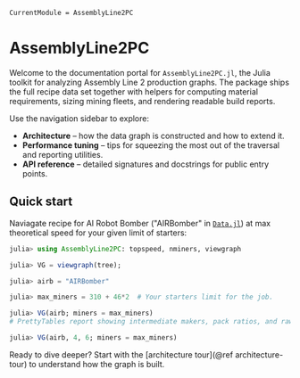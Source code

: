 ```@meta
CurrentModule = AssemblyLine2PC
```

# AssemblyLine2PC

Welcome to the documentation portal for `AssemblyLine2PC.jl`, the Julia toolkit for
analyzing Assembly Line 2 production graphs.
The package ships the full recipe data set together with helpers for computing material requirements, sizing mining fleets, and rendering readable build reports.

Use the navigation sidebar to explore:

- **Architecture** – how the data graph is constructed and how to extend it.
- **Performance tuning** – tips for squeezing the most out of the traversal and
  reporting utilities.
- **API reference** – detailed signatures and docstrings for public entry points.

## Quick start

Naviagate recipe for AI Robot Bomber ("AIRBomber" in [`Data.jl`](https://github.com/LauraBMo/AssemblyLine2PC.jl/blob/main/src/Data.jl)) at max theoretical speed for your given limit of starters:

```julia
julia> using AssemblyLine2PC: topspeed, nminers, viewgraph

julia> VG = viewgraph(tree);

julia> airb = "AIRBomber"

julia> max_miners = 310 + 46*2  # Your starters limit for the job. 

julia> VG(airb; miners = max_miners)
# PrettyTables report showing intermediate makers, pack ratios, and raw demand…

julia> VG(airb, 4, 6; miners = max_miners)
```

Ready to dive deeper? Start with the [architecture tour](@ref architecture-tour) to
understand how the graph is built.
